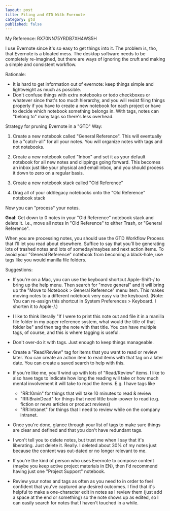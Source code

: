 ```yaml
---
layout: post
title: Filing and GTD With Evernote
category: gtd
published: false
---
```


My Reference: RX70NN75YRDB7XH4WS5H

I use Evernote since it's so easy to get things into it.  The problem is, tho, that Evernote is a bloated mess.  The desktop software needs to be completely re-imagined, but there are ways of ignoring the cruft and making a simple and consistent workflow.

Rationale:

-   It is hard to get information out of evernote: keep things simple and lightweight as much as possible.
-   Don't confuse things with extra notebooks or todo checkboxes or whatever since that's too much hierarchy, and you will resist filing things properly if you have to create a new notebook for each project or have to decide which notebook something belongs in.  With tags, notes can "belong to" many tags so there's less overhead.

Strategy for pruning Evernote in a "GTD" Way:

1.  Create a new notebook called "General Reference". This will eventually be a "catch-all" for all your notes. You will organize notes with tags and not notebooks.

2.  Create a new notebook called "Inbox" and set it as your default notebook for all new notes and clippings going forward. This becomes an inbox just like your physical and email inbox, and you should process it down to zero on a regular basis.

3.  Create a new notebook stack called "Old Reference"

4.  Drag all of your old/legacy notebooks onto the "Old Reference" notebook stack


Now you can "process" your notes.

**Goal**: Get down to 0 notes in your "Old Reference" notebook stack and delete it. I.e., move all notes in "Old Reference" to either Trash, or "General Reference".

When you are processing notes, you should use the GTD Workflow Process that I'll let you read about elsewhere. Suffice to say that you'll be generating lots of trashed notes and lots of someday/maybes and next action items. To avoid your "General Reference" notebook from becoming a black-hole, use tags like you would manilla file folders.

Suggestions:

-   If you're on a Mac, you can use the keyboard shortcut Apple-Shift-/ to bring up the help menu. Then search for "move general" and it will bring up the "Move to Notebook > General Reference" menu item. This makes moving notes to a different notebook very easy via the keyboard. (Note: You can re-assign this shortcut in System Preferences > Keyboard. I shorten it to Apple-/.)

-   I like to think literally "If I were to print this note out and file it in a manilla file folder in my paper reference system, what would the title of that folder be" and then tag the note with that title. You can have multiple tags, of course, and this is where tagging is useful.

-   Don't over-do it with tags. Just enough to keep things manageable.

-   Create a "Read/Review" tag for items that you want to read or review later. You can create an action item to read items with that tag on a later date. You can create a saved search to help with this.

-   If you're like me, you'll wind up with lots of "Read/Review" items. I like to also have tags to indicate how long the reading will take or how much mental involvement it will take to read the items. E.g. I have tags like
    -   "RR:10min" for things that will take 10 minutes to read & review
    -   "RR:BrainDead" for things that need little brain-power to read (e.g. fiction or news articles or product reviews)
    -   "RR:Intranet" for things that I need to review while on the company intranet.

-   Once you're done, glance through your list of tags to make sure things are clear and defined and that you don't have redundant tags.

-   I won't tell you to delete notes, but trust me when I say that it's liberating. Just delete it. Really. I deleted about 30% of my notes just because the content was out-dated or no longer relevant to me.

-   If you're the kind of person who uses Evernote to compose content (maybe you keep active project materials in EN), then I'd recommend having just one "Project Support" notebook.

-   Review your notes and tags as often as you need to in order to feel confident that you've captured any desired outcomes. I find that it's helpful to make a one-character edit in notes as I review them (just add a space at the end or something) so the note shows up as edited, so I can easily search for notes that I haven't touched in a while.

